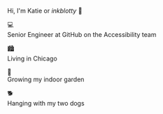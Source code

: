 Hi, I'm Katie or *inkblotty* 🙂

💻   <span style="display:block;width:8px"></span> Senior Engineer at GitHub on the Accessibility team

🏙️   <span style="display:block;width:8px"></span> Living in Chicago

🌳   <span style="display:block;width:8px"></span> Growing my indoor garden

🐕   <span style="display:block;width:8px"></span> Hanging with my two dogs
